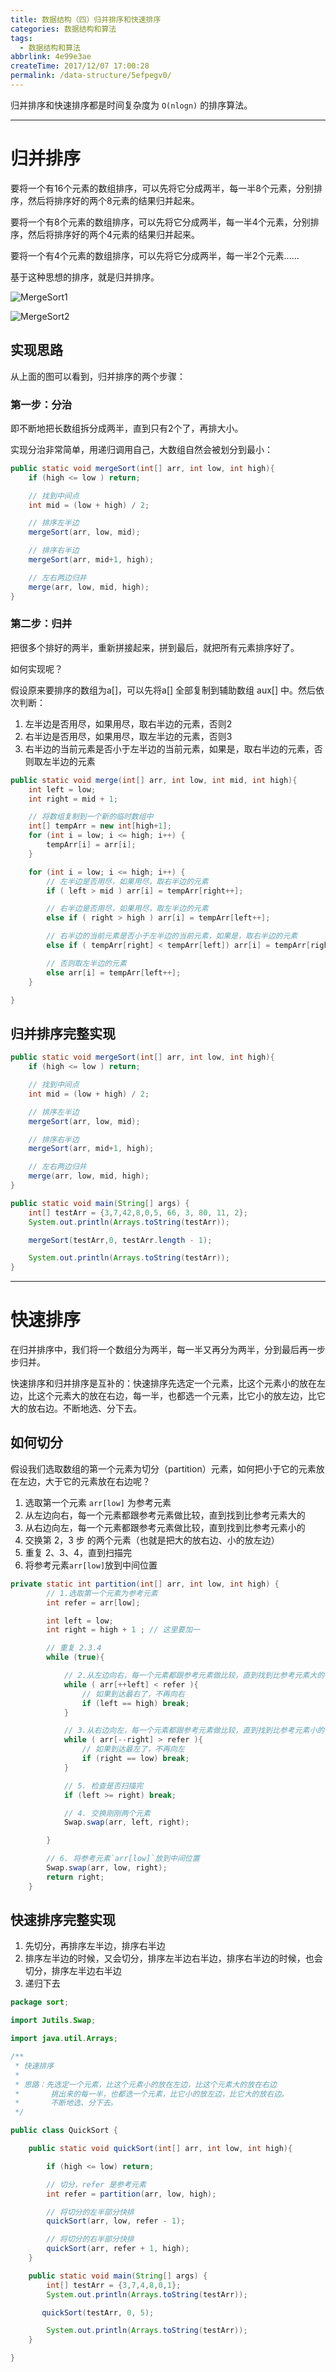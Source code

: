 ```yaml
---
title: 数据结构（四）归并排序和快速排序
categories: 数据结构和算法
tags:
  - 数据结构和算法
abbrlink: 4e99e3ae
createTime: 2017/12/07 17:00:28
permalink: /data-structure/5efpegv0/
---
```


归并排序和快速排序都是时间复杂度为 `O(nlogn)` 的排序算法。

<!-- more -->

---

# 归并排序

要将一个有16个元素的数组排序，可以先将它分成两半，每一半8个元素，分别排序，然后将排序好的两个8元素的结果归并起来。

要将一个有8个元素的数组排序，可以先将它分成两半，每一半4个元素，分别排序，然后将排序好的两个4元素的结果归并起来。

要将一个有4个元素的数组排序，可以先将它分成两半，每一半2个元素......

基于这种思想的排序，就是归并排序。

![MergeSort1](/images/MergeSort1.png)

![MergeSort2](/images/MergeSort2.png)

## 实现思路

从上面的图可以看到，归并排序的两个步骤：

### 第一步：分治

即不断地把长数组拆分成两半，直到只有2个了，再排大小。

实现分治非常简单，用递归调用自己，大数组自然会被划分到最小：

```java
public static void mergeSort(int[] arr, int low, int high){
    if (high <= low ) return;

    // 找到中间点
    int mid = (low + high) / 2;

    // 排序左半边
    mergeSort(arr, low, mid);

    // 排序右半边
    mergeSort(arr, mid+1, high);

    // 左右两边归并
    merge(arr, low, mid, high);
}
```

### 第二步：归并

把很多个排好的两半，重新拼接起来，拼到最后，就把所有元素排序好了。

如何实现呢？

假设原来要排序的数组为a[]，可以先将a[] 全部复制到辅助数组 aux[] 中。然后依次判断：
1. 左半边是否用尽，如果用尽，取右半边的元素，否则2
2. 右半边是否用尽，如果用尽，取左半边的元素，否则3
3. 右半边的当前元素是否小于左半边的当前元素，如果是，取右半边的元素，否则取左半边的元素

```java
public static void merge(int[] arr, int low, int mid, int high){
    int left = low;
    int right = mid + 1;

    // 将数组复制到一个新的临时数组中
    int[] tempArr = new int[high+1];
    for (int i = low; i <= high; i++) {
        tempArr[i] = arr[i];
    }

    for (int i = low; i <= high; i++) {
        // 左半边是否用尽，如果用尽，取右半边的元素
        if ( left > mid ) arr[i] = tempArr[right++];

        // 右半边是否用尽，如果用尽，取左半边的元素
        else if ( right > high ) arr[i] = tempArr[left++];

        // 右半边的当前元素是否小于左半边的当前元素，如果是，取右半边的元素
        else if ( tempArr[right] < tempArr[left]) arr[i] = tempArr[right++];

        // 否则取左半边的元素
        else arr[i] = tempArr[left++];
    }

}
```

## 归并排序完整实现

```java
public static void mergeSort(int[] arr, int low, int high){
    if (high <= low ) return;

    // 找到中间点
    int mid = (low + high) / 2;

    // 排序左半边
    mergeSort(arr, low, mid);

    // 排序右半边
    mergeSort(arr, mid+1, high);

    // 左右两边归并
    merge(arr, low, mid, high);
}

public static void main(String[] args) {
    int[] testArr = {3,7,42,8,0,5, 66, 3, 80, 11, 2};
    System.out.println(Arrays.toString(testArr));

    mergeSort(testArr,0, testArr.length - 1);

    System.out.println(Arrays.toString(testArr));
}
```

---

# 快速排序

在归并排序中，我们将一个数组分为两半，每一半又再分为两半，分到最后再一步步归并。

快速排序和归并排序是互补的：快速排序先选定一个元素，比这个元素小的放在左边，比这个元素大的放在右边，每一半，也都选一个元素，比它小的放左边，比它大的放右边。不断地选、分下去。

## 如何切分

假设我们选取数组的第一个元素为切分（partition）元素，如何把小于它的元素放在左边，大于它的元素放在右边呢？

1. 选取第一个元素 `arr[low]` 为参考元素
2. 从左边向右，每一个元素都跟参考元素做比较，直到找到比参考元素大的
3. 从右边向左，每一个元素都跟参考元素做比较，直到找到比参考元素小的
4. 交换第 2，3 步 的两个元素（也就是把大的放右边、小的放左边）
5. 重复 2、3、4，直到扫描完
6. 将参考元素`arr[low]`放到中间位置

```java
private static int partition(int[] arr, int low, int high) {
        // 1.选取第一个元素为参考元素
        int refer = arr[low];

        int left = low;
        int right = high + 1 ; // 这里要加一

        // 重复 2.3.4
        while (true){

            // 2.从左边向右，每一个元素都跟参考元素做比较，直到找到比参考元素大的
            while ( arr[++left] < refer ){
                // 如果到达最右了，不再向右
                if (left == high) break;
            }

            // 3.从右边向左，每一个元素都跟参考元素做比较，直到找到比参考元素小的
            while ( arr[--right] > refer ){
                // 如果到达最左了，不再向左
                if (right == low) break;
            }

            // 5. 检查是否扫描完
            if (left >= right) break;

            // 4. 交换刚刚两个元素
            Swap.swap(arr, left, right);

        }

        // 6. 将参考元素`arr[low]`放到中间位置
        Swap.swap(arr, low, right);
        return right;
    }
```

## 快速排序完整实现

1. 先切分，再排序左半边，排序右半边
2. 排序左半边的时候，又会切分，排序左半边右半边，排序右半边的时候，也会切分，排序左半边右半边
3. 递归下去

```java
package sort;

import Jutils.Swap;

import java.util.Arrays;

/**
 * 快速排序
 *
 * 思路：先选定一个元素，比这个元素小的放在左边，比这个元素大的放在右边
 *       挑出来的每一半，也都选一个元素，比它小的放左边，比它大的放右边。
 *       不断地选、分下去。
 */

public class QuickSort {

    public static void quickSort(int[] arr, int low, int high){

        if (high <= low) return;

        // 切分，refer 是参考元素
        int refer = partition(arr, low, high);

        // 将切分的左半部分快排
        quickSort(arr, low, refer - 1);

        // 将切分的右半部分快排
        quickSort(arr, refer + 1, high);
    }

    public static void main(String[] args) {
        int[] testArr = {3,7,4,8,0,1};
        System.out.println(Arrays.toString(testArr));

       quickSort(testArr, 0, 5);

        System.out.println(Arrays.toString(testArr));
    }

}

```
